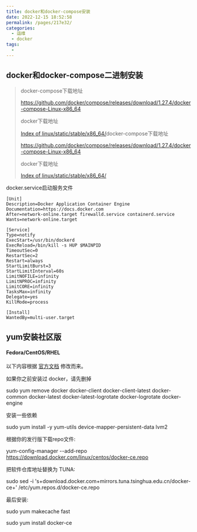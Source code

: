 ```yaml
---
title: docker和docker-compose安装
date: 2022-12-15 18:52:58
permalink: /pages/217e32/
categories:
  - 运维
  - docker
tags:
  - 
---
```


## docker和docker-compose二进制安装

> docker-compose下载地址
> 
> https://github.com/docker/compose/releases/download/1.27.4/docker-compose-Linux-x86_64
> 
> docker下载地址
> 
> [Index of linux/static/stable/x86_64/](https://download.docker.com/linux/static/stable/x86_64/)docker-compose下载地址
> 
> https://github.com/docker/compose/releases/download/1.27.4/docker-compose-Linux-x86_64
> 
> docker下载地址
> 
> [Index of linux/static/stable/x86_64/](https://download.docker.com/linux/static/stable/x86_64/)

docker.service启动服务文件

```context
[Unit]
Description=Docker Application Container Engine
Documentation=https://docs.docker.com
After=network-online.target firewalld.service containerd.service
Wants=network-online.target

[Service]
Type=notify
ExecStart=/usr/bin/dockerd
ExecReload=/bin/kill -s HUP $MAINPID
TimeoutSec=0
RestartSec=2
Restart=always
StartLimitBurst=3
StartLimitInterval=60s
LimitNOFILE=infinity
LimitNPROC=infinity
LimitCORE=infinity
TasksMax=infinity
Delegate=yes
KillMode=process

[Install]
WantedBy=multi-user.target
```

## yum安装社区版

#### Fedora/CentOS/RHEL

以下内容根据 [官方文档](https://docs.docker.com/engine/install/centos/) 修改而来。

如果你之前安装过 docker，请先删掉

sudo yum remove docker docker-client docker-client-latest docker-common docker-latest docker-latest-logrotate docker-logrotate docker-engine

安装一些依赖

sudo yum install -y yum-utils device-mapper-persistent-data lvm2

根据你的发行版下载repo文件: 

yum-config-manager --add-repo https://download.docker.com/linux/centos/docker-ce.repo

把软件仓库地址替换为 TUNA:

sudo sed -i 's+download.docker.com+mirrors.tuna.tsinghua.edu.cn/docker-ce+' /etc/yum.repos.d/docker-ce.repo

最后安装:

sudo yum makecache fast 

sudo yum install docker-ce
